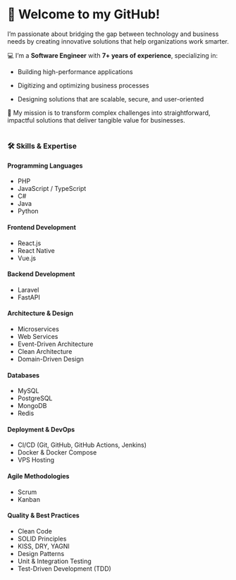 # 👋 Welcome to my GitHub!

I’m passionate about bridging the gap between technology and business needs by creating innovative solutions that help organizations work smarter.

💻 I’m a **Software Engineer** with **7+ years of experience**, specializing in:

- Building high-performance applications

- Digitizing and optimizing business processes

- Designing solutions that are scalable, secure, and user-oriented

🚀 My mission is to transform complex challenges into straightforward, impactful solutions that deliver tangible value for businesses.

#

### 🛠️ Skills & Expertise

#### Programming Languages
- PHP
- JavaScript / TypeScript
- C#
- Java
- Python

#### Frontend Development
- React.js
- React Native
- Vue.js

#### Backend Development
- Laravel
- FastAPI

#### Architecture & Design
- Microservices
- Web Services
- Event-Driven Architecture
- Clean Architecture
- Domain-Driven Design

#### Databases
- MySQL
- PostgreSQL
- MongoDB
- Redis

#### Deployment & DevOps
- CI/CD (Git, GitHub, GitHub Actions, Jenkins)
- Docker & Docker Compose
- VPS Hosting

#### Agile Methodologies
- Scrum
- Kanban

#### Quality & Best Practices
- Clean Code
- SOLID Principles
- KISS, DRY, YAGNI
- Design Patterns
- Unit & Integration Testing
- Test-Driven Development (TDD)
